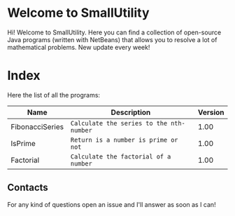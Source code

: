 # Welcome to SmallUtility

Hi! Welcome to SmallUtility. Here you can find a collection of open-source Java programs (written with NetBeans) that allows you to resolve a lot of mathematical problems. 
New update every week!


# Index

Here the list of all the programs:

|    Name            |Description                 			 | Version
|----------------|---------------------------------|--------------------
|FibonacciSeries|`Calculate the series to the nth-number`            |1.00            |
|IsPrime         |`Return is a number is prime or not`               |1.00          |
|Factorial          |`Calculate the factorial of a number` | 1.00

## Contacts

For any kind of questions open an issue and I'll answer as soon as I can!


<!--stackedit_data:
eyJoaXN0b3J5IjpbMTM0NzczNTk3NywxMDIwOTQ0OTM5XX0=
-->